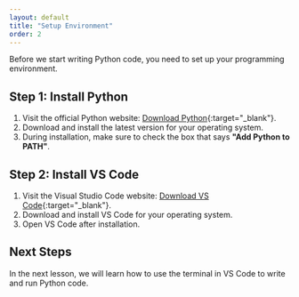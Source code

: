 ```yaml
---
layout: default
title: "Setup Environment"
order: 2
---
```


Before we start writing Python code, you need to set up your programming environment.

## Step 1: Install Python

1. Visit the official Python website: [Download Python](https://www.python.org/downloads/){:target="_blank"}.
2. Download and install the latest version for your operating system.
3. During installation, make sure to check the box that says **"Add Python to PATH"**.

## Step 2: Install VS Code

1. Visit the Visual Studio Code website: [Download VS Code](https://code.visualstudio.com/Download){:target="_blank"}.
2. Download and install VS Code for your operating system.
3. Open VS Code after installation.

## Next Steps

In the next lesson, we will learn how to use the terminal in VS Code to write and run Python code.
